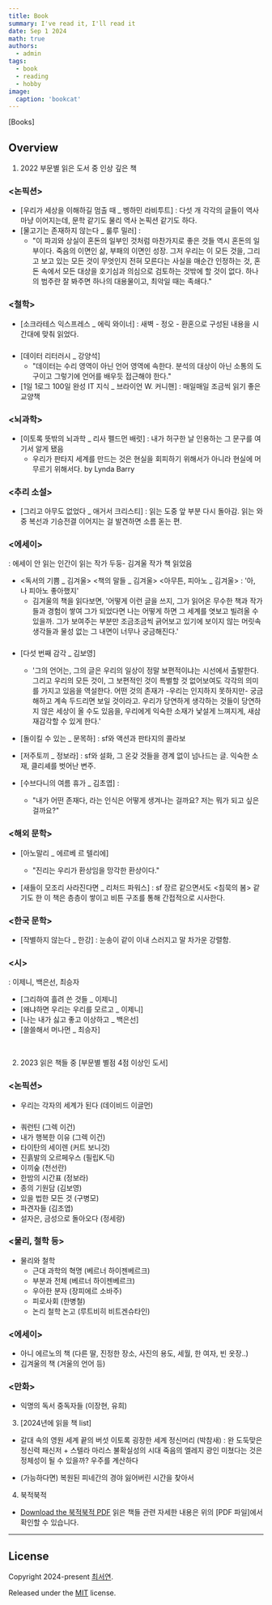 ```yaml
---
title: Book
summary: I've read it, I'll read it
date: Sep 1 2024
math: true
authors:
  - admin
tags:
  - book
  - reading
  - hobby
image:
  caption: 'bookcat'
---
```


[Books]

## Overview

1. 2022 부문별 읽은 도서 중 인상 깊은 책

  ### <논픽션>
  - [우리가 세상을 이해하길 멈출 때 _ 벵하민 라비투트] : 다섯 개 각각의 글들이 역사마냥 이어지는데, 문학 같기도 물리 역사 논픽션 같기도 하다. 
  - [물고기는 존재하지 않는다 _ 룰루 밀러]  : 
    - "이 파괴와 상실이 혼돈의 일부인 것처럼 마찬가지로 좋은 것들 역시 혼돈의 일부이다. 죽음의 이면인 삶, 부패의 이면인 성장. 그저 우리는 이 모든 것을, 그리고 보고 있는 모든 것이 무엇인지 전혀 모른다는 사실을 매순간 인정하는 것, 혼돈 속에서 모든 대상을 호기심과 의심으로 검토하는 것밖에 할 것이 없다. 
    하나의 범주란 잘 봐주면 하나의 대용물이고, 최악일 때는 족쇄다."

  ### <철학>
  - [소크라테스 익스프레스 _ 에릭 와이너] : 새벽 - 정오 - 환혼으로 구성된 내용을 시간대에 맞춰 읽었다. 

  ### <IT>
  - [데이터 리터러시 _ 강양석]
    - "데이터는 수리 영역이 아닌 언어 영역에 속한다. 
      분석의 대상이 아닌 소통의 도구이고 그렇기에 언어를 배우듯 접근해야 한다."
  - [1일 1로그 100일 완성 IT 지식 _ 브라이언 W. 커니핸] : 매일매일 조금씩 읽기 좋은 교양책

  ### <뇌과학>
  - [이토록 뜻밖의 뇌과학 _ 리사 펠드먼 배럿] : 내가 허구한 날 인용하는 그 문구를 여기서 알게 됐음
    - 우리가 판타지 세계를 만드는 것은 현실을 회피하기 위해서가 아니라 현실에 머무르기 위해서다. by Lynda Barry

  ### <추리 소설>
  - [그리고 아무도 없었다 _ 애거서 크리스티] : 읽는 도중 앞 부분 다시 돌아감. 읽는 와중 복선과 기승전결 이어지는 걸 발견하면 소름 돋는 편.

  ### <에세이>
  : 에세이 안 읽는 인간이 읽는 작가 두둥-
    김겨울 작가 책 읽었음
  - <독서의 기쁨 _ 김겨울>
    <책의 말들 _ 김겨울>
    <아무튼, 피아노 _ 김겨울> : '아, 나 피아노 좋아했지'
      - 김겨울의 책을 읽다보면, '어떻게 이런 글을 쓰지, 그가 읽어온 무수한 책과 작가들과 경험이 쌓여 그가 되었다면 나는 어떻게 하면 그 세계를 엿보고 빌려올 수 있을까. 그가 보여주는 부분만 조금조금씩 긁어보고 있기에 보이지 않는 머릿속 생각들과 물성 없는 그 내면이 너무나 궁금해진다.'

  ### <SF>
  - [다섯 번째 감각 _ 김보영]
    - '그의 언어는, 그의 글은 우리의 일상이 정말 보편적이냐는 시선에서 출발한다. 그리고 우리의 모든 것이, 그 보편적인 것이 특별할 것 없어보여도 각각의 의미를 가지고 있음을 역설한다. 어떤 것의 존재가 -우리는 인지하지 못하지만- 궁금해하고 계속 두드리면 보일 것이라고. 우리가 당연하게 생각하는 것들이 당연하지 않은 세상이 올 수도 있음을, 우리에게 익숙한 소재가 낯설게 느껴지게, 새삼 재감각할 수 있게 한다.'

  - [돌이킬 수 있는 _ 문목하] : sf와 액션과 판타지의 콜라보
  - [저주토끼 _ 정보라] : sf와 설화, 그 온갖 것들을 경계 없이 넘나드는 글. 익숙한 소재, 클리셰를 벗어난 변주. 
  - [수브다니의 여름 휴가 _ 김초엽] :
    - "내가 어떤 존재다, 라는 인식은 어떻게 생겨나는 걸까요? 저는 뭐가 되고 싶은 걸까요?"

  ### ​<해외 문학>
  - [아노말리 _ 에르베 르 텔리에]
    - "진리는 우리가 환상임을 망각한 환상이다."

  - [새들이 모조리 사라진다면 _ 리처드 파워스] : sf 장르 같으면서도 <침묵의 봄> 같기도 한 이 책은 층층이 쌓이고 비튼 구조를 통해 간접적으로 시사한다.

  ### <한국 문학>
  - [작별하지 않는다 _ 한강] : 눈송이 같이 이내 스러지고 말 차가운 강렬함.

  ### <시>
  : 이제니, 백은선, 최승자 
  - [그리하여 흘려 쓴 것들 _ 이제니]
  - [왜냐하면 우리는 우리를 모르고 _ 이제니]
  - [나는 내가 싫고 좋고 이상하고 _ 백은선]
  - [쓸쓸해서 머나먼 _ 최승자]

​

2. 2023 읽은 책들 중 [부문별 별점 4점 이상인 도서]

  ### <논픽션>
  - 우리는 각자의 세계가 된다 (데이비드 이글먼)

  ### <SF>
  - 쿼런틴 (그렉 이건)
  - 내가 행복한 이유 (그렉 이건)
  - 타이탄의 세이렌 (커트 보니것)
  - 진흙발의 오르페우스 (필립K.딕)
  - 이끼숲 (천선란)
  - 한밤의 시간표 (정보라)
  - 종의 기원담 (김보영)
  - 있을 법한 모든 것 (구병모)
  - 파견자들 (김초엽)
  - 설자은, 금성으로 돌아오다 (정세랑)

  ### <물리, 철학 등>
  - 물리와 철학 
    - 근대 과학의 혁명 (베르너 하이젠베르크)
    - 부분과 전체 (베르너 하이젠베르크)
    - 우아한 분자 (장피에르 소바주)
    - 피로사회 (한병철)
    - 논리 철학 논고 (루트비히 비트겐슈타인)

  ### <에세이>
  - 아니 에르노의 책 (다른 딸, 진정한 장소, 사진의 용도, 세월, 한 여자, 빈 옷장..)
  - 김겨울의 책 (겨울의 언어 등)

  ### <만화>
  - 익명의 독서 중독자들 (이장현, 유희)


3. [2024년에 읽을 책 list]
  - 갈대 속의 영원
    세계 끝의 버섯
    이토록 굉장한 세계 
    정신머리 (박참새) : 완
    도둑맞은 정신력
    패신저 + 스텔라 마리스 
    불확실성의 시대
    죽음의 엘레지 
    광인
    미쳤다는 것은 정체성이 될 수 있을까?
    우주를 계산하다 

  - (가능하다면)
    복원된 피네간의 경야
    잃어버린 시간을 찾아서 


4. 북적북적 
  - <a href="/files/book.pdf" target="_blank">Download the 북적북적 PDF</a>
    읽은 책들 관련 자세한 내용은 위의 [PDF 파일]에서 확인할 수 있습니다.


-------------------------------------------------------

## License

Copyright 2024-present [최서연](https://blog.naver.com/yseoharu/223308420833).

Released under the [MIT](https://github.com/HugoBlox/hugo-blox-builder/blob/main/LICENSE.md) license.